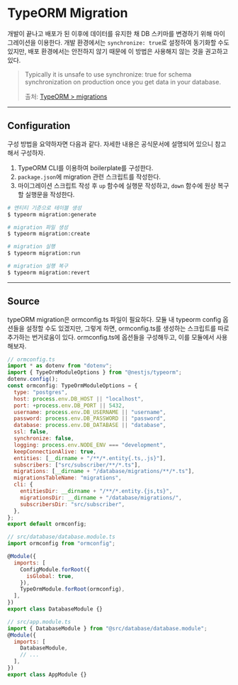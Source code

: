 # TypeORM Migration

개발이 끝나고 배포가 된 이후에 데이터를 유지한 채 DB 스키마를 변경하기 위해 마이그레이션을 이용한다. 개발 환경에서는 `synchronize: true`로 설정하여 동기화할 수도 있지만, 배포 환경에서는 안전하지 않기 때문에 이 방법은 사용해지 않는 것을 권고하고 있다.

> Typically it is unsafe to use synchronize: true for schema synchronization on production once you get data in your database.
>
> 출처: [TypeORM > migrations](https://orkhan.gitbook.io/typeorm/docs/migrations)

---

## Configuration

구성 방법을 요약하자면 다음과 같다. 자세한 내용은 공식문서에 설명되어 있으니 참고해서 구성하자.

1. TypeORM CLI를 이용하여 boilerplate를 구성한다.
2. `package.json`에 migration 관련 스크립트를 작성한다.
3. 마이그레이션 스크립트 작성 후 `up` 함수에 실행문 작성하고, `down` 함수에 원상 복구할 실행문을 작성한다.

```bash
# 엔티티 기준으로 테이블 생성
$ typeorm migration:generate

# migration 파일 생성
$ typeorm migration:create

# migration 실행
$ typeorm migration:run

# migration 실행 복구
$ typeorm migration:revert
```

---

## Source

typeORM migration은 ormconfig.ts 파일이 필요하다. 모듈 내 typeorm config 옵션들을 설정할 수도 있겠지만, 그렇게 하면, ormconfig.ts를 생성하는 스크립트를 따로 추가하는 번거로움이 있다.
ormconfig.ts에 옵션들을 구성해두고, 이를 모듈에서 사용해보자.

```js
// ormconfig.ts
import * as dotenv from "dotenv";
import { TypeOrmModuleOptions } from "@nestjs/typeorm";
dotenv.config();
const ormconfig: TypeOrmModuleOptions = {
  type: "postgres",
  host: process.env.DB_HOST || "localhost",
  port: +process.env.DB_PORT || 5432,
  username: process.env.DB_USERNAME || "username",
  password: process.env.DB_PASSWORD || "password",
  database: process.env.DB_DATABASE || "database",
  ssl: false,
  synchronize: false,
  logging: process.env.NODE_ENV === "development",
  keepConnectionAlive: true,
  entities: [__dirname + "/**/*.entity{.ts,.js}"],
  subscribers: ["src/subscriber/**/*.ts"],
  migrations: [__dirname + "/database/migrations/**/*.ts"],
  migrationsTableName: "migrations",
  cli: {
    entitiesDir: __dirname + "/**/*.entity.{js,ts}",
    migrationsDir: __dirname + "/database/migrations/",
    subscribersDir: "src/subscriber",
  },
};
export default ormconfig;
```

```js
// src/database/database.module.ts
import ormconfig from "ormconfig";

@Module({
  imports: [
    ConfigModule.forRoot({
      isGlobal: true,
    }),
    TypeOrmModule.forRoot(ormconfig),
  ],
})
export class DatabaseModule {}
```

```js
// src/app.module.ts
import { DatabaseModule } from "@src/database/database.module";
@Module({
  imports: [
    DatabaseModule,
    // ...
  ],
})
export class AppModule {}
```
